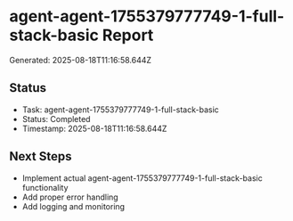 # agent-agent-1755379777749-1-full-stack-basic Report

Generated: 2025-08-18T11:16:58.644Z

## Status
- Task: agent-agent-1755379777749-1-full-stack-basic
- Status: Completed
- Timestamp: 2025-08-18T11:16:58.644Z

## Next Steps
- Implement actual agent-agent-1755379777749-1-full-stack-basic functionality
- Add proper error handling
- Add logging and monitoring
